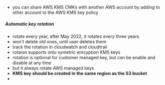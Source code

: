 - you can share AWS KMS CMKs with another AWS account by adding to other account to the AWS KMS key policy
##### Automatic key rotation
- rotate every year, after May 2022, it rotates every three years
- won't delete old ones, until user deletes them
- track the rotation in cloudwatch and cloudtrail
- rotaion supports onlu symetric enrcyption KMS keys
- rotation is optional for customer managed key, but can be enable and disable at any time
- but it always rotate AWS managed keys
-  **KMS key should be created in the same region as the S3 bucket**
- 